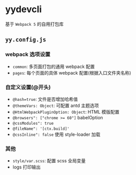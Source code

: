 # yydevcli

基于 `Webpack 5` 的自用打包库

## `yy.config.js`

### webpack 选项设置

- `common`: 多页面打包的通用 webpack 配置
- `pages`: 每个页面的具体 webpack 配置(根据入口文件夹名称)

### 自定义设置(@开头)

- `@hash=true`: 文件是否增加哈希值
- `@themeVars: Object`: 可配置 antd 主题选项
- `@HtmlWebpackPluginOption: Object`: HTML 模版配置
- `@browsers": ["chrome >= 60"]` babelOption
- `@cssModules": true`
- `@fileName": '[ctx.build]'`
- `@cssInline": false` 使用 style-loader 加载

### 其他

- `style/var.scss`: 配置 scss 全局变量
- logs 打印输出
